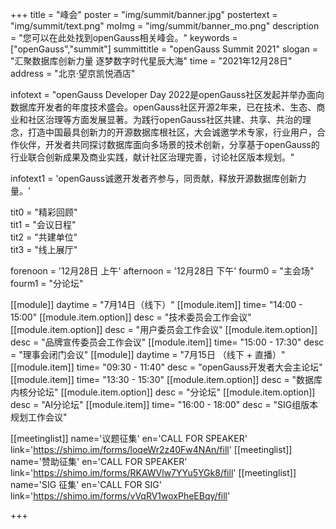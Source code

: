 +++
title = "峰会"
poster = "img/summit/banner.jpg"
postertext = "img/summit/text.png"
moImg = "img/summit/banner_mo.png"
description = "您可以在此处找到openGauss相关峰会。" 
keywords = ["openGauss","summit"]
summittitle = "openGauss Summit 2021"
slogan = "汇聚数据库创新力量 逐梦数字时代星辰大海"
time = "2021年12月28日"
address = "北京·望京凯悦酒店"
 

infotext = "openGauss Developer Day 2022是openGauss社区发起并举办面向数据库开发者的年度技术盛会。openGauss社区开源2年来，已在技术、生态、商业和社区治理等方面发展显著。为践行openGauss社区共建、共享、共治的理念，打造中国最具创新力的开源数据库根社区，大会诚邀学术专家，行业用户，合作伙伴，开发者共同探讨数据库面向多场景的技术创新，分享基于openGauss的行业联合创新成果及商业实践，献计社区治理完善，讨论社区版本规划。"

infotext1 = 'openGauss诚邀开发者齐参与，同贡献，释放开源数据库创新力量。'

tit0 = "精彩回顾"  
tit1 = "会议日程"  
tit2 = "共建单位"   
tit3 = "线上展厅"   

forenoon = '12月28日 上午'
afternoon = '12月28日 下午'
fourm0 = "主会场"
fourm1 = "分论坛"
 

   
[[module]] 
    daytime = "7月14日（线下）" 
    [[module.item]]
        time= "14:00 - 15:00"
        [[module.item.option]]
        desc = "技术委员会工作会议"
        [[module.item.option]]
        desc = "用户委员会工作会议"
        [[module.item.option]]
        desc = "品牌宣传委员会工作会议" 
    [[module.item]]
        time= "15:00 - 17:30"
        desc = "理事会闭门会议"
[[module]] 
    daytime = "7月15日 （线下 + 直播）" 
    [[module.item]]
        time= "09:30 - 11:40"
        desc = "openGauss开发者大会主论坛"
    [[module.item]]
        time= "13:30 - 15:30"
        [[module.item.option]]
        desc = "数据库内核分论坛"
        [[module.item.option]]
        desc = "分论坛"
        [[module.item.option]]
        desc = "AI分论坛"
    [[module.item]]
        time= "16:00 - 18:00"
        desc = "SIG组版本规划工作会议"


[[meetinglist]] 
  name='议题征集'
  en='CALL FOR SPEAKER'
  link='https://shimo.im/forms/loqeWr2z40Fw4NAn/fill'
[[meetinglist]] 
  name='赞助征集'
  en='CALL FOR SPEAKER'
  link='https://shimo.im/forms/RKAWVlw7YYu5YGk8/fill'
[[meetinglist]] 
  name='SIG 征集'
  en='CALL FOR SIG'
  link='https://shimo.im/forms/vVqRV1woxPheEBqy/fill'




+++  





